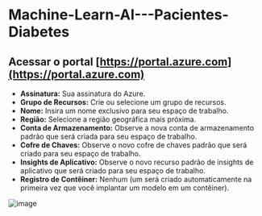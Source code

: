 # Machine-Learn-AI---Pacientes-Diabetes

## Acessar o portal [https://portal.azure.com](https://portal.azure.com)

- **Assinatura:** Sua assinatura do Azure.
- **Grupo de Recursos:** Crie ou selecione um grupo de recursos.
- **Nome:** Insira um nome exclusivo para seu espaço de trabalho.
- **Região:** Selecione a região geográfica mais próxima.
- **Conta de Armazenamento:** Observe a nova conta de armazenamento padrão que será criada para seu espaço de trabalho.
- **Cofre de Chaves:** Observe o novo cofre de chaves padrão que será criado para seu espaço de trabalho.
- **Insights de Aplicativo:** Observe o novo recurso padrão de insights de aplicativo que será criado para seu espaço de trabalho.
- **Registro de Contêiner:** Nenhum (um será criado automaticamente na primeira vez que você implantar um modelo em um contêiner).

![image](https://github.com/pedroheinrich/Machine-Learn-AI---Pacientes-Diabetes/assets/97209403/1195b4c2-51b3-4033-b9ee-93b5f521c375)




